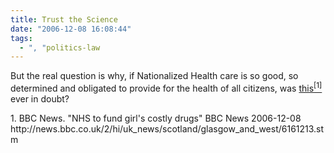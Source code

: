 ```yaml
---
title: Trust the Science
date: "2006-12-08 16:08:44"
tags:
  - ", "politics-law
---
```

But the real question is why, if Nationalized Health care is so good, so determined and obligated to provide for the health of all citizens, was [this<sup>\[1\]</sup>][ref1] ever in doubt?

<div markdown="1" class="postrefs">
1.  BBC News.  "NHS to fund girl's costly drugs" BBC News 2006-12-08 http://news.bbc.co.uk/2/hi/uk_news/scotland/glasgow_and_west/6161213.stm
</div>

[ref1]: http://news.bbc.co.uk/2/hi/uk_news/scotland/glasgow_and_west/6161213.stm "NHS to fund girl's costly drugs"

